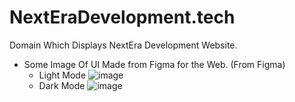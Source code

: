# NextEraDevelopment.tech

Domain Which Displays NextEra Development Website.

- Some Image Of UI Made from Figma for the Web. (From Figma)
   * Light Mode
     ![image](https://github.com/user-attachments/assets/ef65bb8f-7757-4b05-9d4c-434298043076)
   * Dark Mode 
     ![image](https://github.com/user-attachments/assets/d02ce266-709b-4524-80d6-c36bcf942999)


